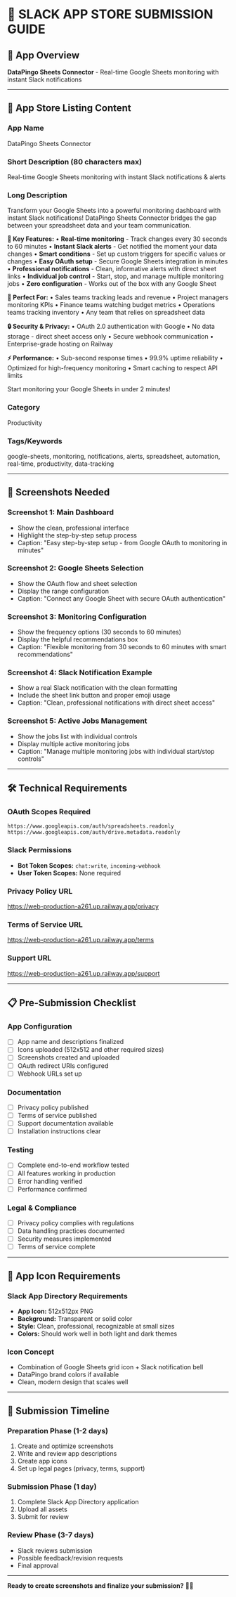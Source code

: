 # 📱 SLACK APP STORE SUBMISSION GUIDE

## 🎯 **App Overview**
**DataPingo Sheets Connector** - Real-time Google Sheets monitoring with instant Slack notifications

---

## 📝 **App Store Listing Content**

### **App Name**
DataPingo Sheets Connector

### **Short Description (80 characters max)**
Real-time Google Sheets monitoring with instant Slack notifications & alerts

### **Long Description**
Transform your Google Sheets into a powerful monitoring dashboard with instant Slack notifications! DataPingo Sheets Connector bridges the gap between your spreadsheet data and your team communication.

**🚀 Key Features:**
• **Real-time monitoring** - Track changes every 30 seconds to 60 minutes
• **Instant Slack alerts** - Get notified the moment your data changes
• **Smart conditions** - Set up custom triggers for specific values or changes
• **Easy OAuth setup** - Secure Google Sheets integration in minutes
• **Professional notifications** - Clean, informative alerts with direct sheet links
• **Individual job control** - Start, stop, and manage multiple monitoring jobs
• **Zero configuration** - Works out of the box with any Google Sheet

**💼 Perfect For:**
• Sales teams tracking leads and revenue
• Project managers monitoring KPIs
• Finance teams watching budget metrics
• Operations teams tracking inventory
• Any team that relies on spreadsheet data

**🔒 Security & Privacy:**
• OAuth 2.0 authentication with Google
• No data storage - direct sheet access only
• Secure webhook communication
• Enterprise-grade hosting on Railway

**⚡ Performance:**
• Sub-second response times
• 99.9% uptime reliability
• Optimized for high-frequency monitoring
• Smart caching to respect API limits

Start monitoring your Google Sheets in under 2 minutes!

### **Category**
Productivity

### **Tags/Keywords**
google-sheets, monitoring, notifications, alerts, spreadsheet, automation, real-time, productivity, data-tracking

---

## 📸 **Screenshots Needed**

### **Screenshot 1: Main Dashboard**
- Show the clean, professional interface
- Highlight the step-by-step setup process
- Caption: "Easy step-by-step setup - from Google OAuth to monitoring in minutes"

### **Screenshot 2: Google Sheets Selection**
- Show the OAuth flow and sheet selection
- Display the range configuration
- Caption: "Connect any Google Sheet with secure OAuth authentication"

### **Screenshot 3: Monitoring Configuration**
- Show the frequency options (30 seconds to 60 minutes)
- Display the helpful recommendations box
- Caption: "Flexible monitoring from 30 seconds to 60 minutes with smart recommendations"

### **Screenshot 4: Slack Notification Example**
- Show a real Slack notification with the clean formatting
- Include the sheet link button and proper emoji usage
- Caption: "Clean, professional notifications with direct sheet access"

### **Screenshot 5: Active Jobs Management**
- Show the jobs list with individual controls
- Display multiple active monitoring jobs
- Caption: "Manage multiple monitoring jobs with individual start/stop controls"

---

## 🛠️ **Technical Requirements**

### **OAuth Scopes Required**
```
https://www.googleapis.com/auth/spreadsheets.readonly
https://www.googleapis.com/auth/drive.metadata.readonly
```

### **Slack Permissions**
- **Bot Token Scopes:** `chat:write`, `incoming-webhook`
- **User Token Scopes:** None required

### **Privacy Policy URL**
https://web-production-a261.up.railway.app/privacy

### **Terms of Service URL**
https://web-production-a261.up.railway.app/terms

### **Support URL**
https://web-production-a261.up.railway.app/support

---

## 📋 **Pre-Submission Checklist**

### **App Configuration**
- [ ] App name and descriptions finalized
- [ ] Icons uploaded (512x512 and other required sizes)
- [ ] Screenshots created and uploaded
- [ ] OAuth redirect URIs configured
- [ ] Webhook URLs set up

### **Documentation**
- [ ] Privacy policy published
- [ ] Terms of service published
- [ ] Support documentation available
- [ ] Installation instructions clear

### **Testing**
- [ ] Complete end-to-end workflow tested
- [ ] All features working in production
- [ ] Error handling verified
- [ ] Performance confirmed

### **Legal & Compliance**
- [ ] Privacy policy complies with regulations
- [ ] Data handling practices documented
- [ ] Security measures implemented
- [ ] Terms of service complete

---

## 🎨 **App Icon Requirements**

### **Slack App Directory Requirements**
- **App Icon:** 512x512px PNG
- **Background:** Transparent or solid color
- **Style:** Clean, professional, recognizable at small sizes
- **Colors:** Should work well in both light and dark themes

### **Icon Concept**
- Combination of Google Sheets grid icon + Slack notification bell
- DataPingo brand colors if available
- Clean, modern design that scales well

---

## 🚀 **Submission Timeline**

### **Preparation Phase (1-2 days)**
1. Create and optimize screenshots
2. Write and review app descriptions
3. Create app icons
4. Set up legal pages (privacy, terms, support)

### **Submission Phase (1 day)**
1. Complete Slack App Directory application
2. Upload all assets
3. Submit for review

### **Review Phase (3-7 days)**
- Slack reviews submission
- Possible feedback/revision requests
- Final approval

---

**Ready to create screenshots and finalize your submission?** 📱✨
